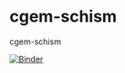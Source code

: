 # cgem-schism
cgem-schism


[![Binder](https://mybinder.org/badge_logo.svg)](https://mybinder.org/v2/gh/lisalenorelowe/cgem-schism/HEAD)
